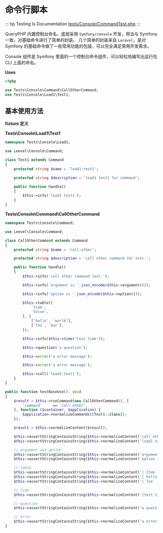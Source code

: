 # 命令行脚本

::: tip Testing Is Documentation
[tests/Console/CommandTest.php](https://github.com/hunzhiwange/framework/blob/master/tests/Console/CommandTest.php)
:::
    
QueryPHP 内置控制台命名，底层采用 `Symfony/console` 开发，用法与 Symfony 一致，对基础命令进行了简单的封装。
几个简单的封装来自 `Laravel`，是对 Symfony 的基础命令做了一些常用功能的包装，可以完全满足常用开发需求。

Console 组件是 Symfony 里面的一个控制台命令组件，可以轻松地编写出运行在 CLI 上面的命名。


**Uses**

``` php
<?php

use Tests\Console\Command\CallOtherCommand;
use Tests\Console\Load1\Test1;
```

## 基本使用方法

**fixture 定义**

**Tests\Console\Load1\Test1**

``` php
namespace Tests\Console\Load1;

use Leevel\Console\Command;

class Test1 extends Command
{
    protected string $name = 'load1:test1';

    protected string $description = 'load1 test1 for command';

    public function handle()
    {
        $this->info('load1 test1');
    }
}
```

**Tests\Console\Command\CallOtherCommand**

``` php
namespace Tests\Console\Command;

use Leevel\Console\Command;

class CallOtherCommand extends Command
{
    protected string $name = 'call:other';

    protected string $description = 'call other command for test.';

    public function handle()
    {
        $this->info('call other command test.');

        $this->info('argument is '.json_encode($this->argument()));

        $this->info('option is '.json_encode($this->option()));

        $this->table([
            'Item',
            'Value',
        ], [
            ['hello', 'world'],
            ['foo', 'bar'],
        ]);

        $this->info($this->time('test time'));

        $this->question('a question');

        $this->error('a error message');

        $this->error('a error message');

        $this->call('load1:test1');
    }
}
```


``` php
public function testBaseUse(): void
{
    $result = $this->runCommand(new CallOtherCommand(), [
        'command'     => 'call:other',
    ], function ($container, $application) {
        $application->normalizeCommands([Test1::class]);
    });

    $result = $this->normalizeContent($result);

    $this->assertStringContainsString($this->normalizeContent('call other command test.'), $result);
    $this->assertStringContainsString($this->normalizeContent('load1 test1'), $result);

    // argument and option
    $this->assertStringContainsString($this->normalizeContent('argument is {"command":"call:other"}'), $result);
    $this->assertStringContainsString($this->normalizeContent('option is {"help":false,"quiet":false,"verbose":false,"version":false,"ansi":false,"no-ansi":false,"no-interaction":false}'), $result);

    // table
    $this->assertStringContainsString($this->normalizeContent('| Item  | Value |'), $result);
    $this->assertStringContainsString($this->normalizeContent('| hello | world |'), $result);
    $this->assertStringContainsString($this->normalizeContent('| foo   | bar   |'), $result);

    // time
    $this->assertStringContainsString($this->normalizeContent(']test time'), $result);

    // question
    $this->assertStringContainsString($this->normalizeContent('a question'), $result);

    // error
    $this->assertStringContainsString($this->normalizeContent('a error message'), $result);
}
```